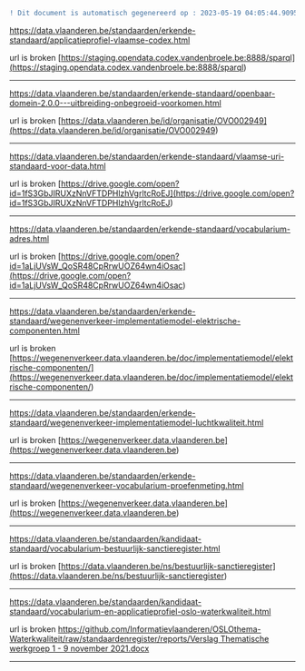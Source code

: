 ```diff
! Dit document is automatisch gegenereerd op : 2023-05-19 04:05:44.909589
```



[https://data.vlaanderen.be/standaarden/erkende-standaard/applicatieprofiel-vlaamse-codex.html
](https://data.vlaanderen.be/standaarden/erkende-standaard/applicatieprofiel-vlaamse-codex.html
)

url is broken [https://staging.opendata.codex.vandenbroele.be:8888/sparql](<https://staging.opendata.codex.vandenbroele.be:8888/sparql>) 


--------------------------------------------------


[https://data.vlaanderen.be/standaarden/erkende-standaard/openbaar-domein-2.0.0---uitbreiding-onbegroeid-voorkomen.html
](https://data.vlaanderen.be/standaarden/erkende-standaard/openbaar-domein-2.0.0---uitbreiding-onbegroeid-voorkomen.html
)

url is broken [https://data.vlaanderen.be/id/organisatie/OVO002949](<https://data.vlaanderen.be/id/organisatie/OVO002949>) 


--------------------------------------------------


[https://data.vlaanderen.be/standaarden/erkende-standaard/vlaamse-uri-standaard-voor-data.html
](https://data.vlaanderen.be/standaarden/erkende-standaard/vlaamse-uri-standaard-voor-data.html
)

url is broken [https://drive.google.com/open?id=1fS3GbJIRUXzNnVFTDPHlzhVgrltcRoEJ](<https://drive.google.com/open?id=1fS3GbJIRUXzNnVFTDPHlzhVgrltcRoEJ>) 


--------------------------------------------------


[https://data.vlaanderen.be/standaarden/erkende-standaard/vocabularium-adres.html
](https://data.vlaanderen.be/standaarden/erkende-standaard/vocabularium-adres.html
)

url is broken [https://drive.google.com/open?id=1aLjUVsW_QoSR48CpRrwUOZ64wn4iOsac](<https://drive.google.com/open?id=1aLjUVsW_QoSR48CpRrwUOZ64wn4iOsac>) 


--------------------------------------------------


[https://data.vlaanderen.be/standaarden/erkende-standaard/wegenenverkeer-implementatiemodel-elektrische-componenten.html
](https://data.vlaanderen.be/standaarden/erkende-standaard/wegenenverkeer-implementatiemodel-elektrische-componenten.html
)

url is broken [https://wegenenverkeer.data.vlaanderen.be/doc/implementatiemodel/elektrische-componenten/](<https://wegenenverkeer.data.vlaanderen.be/doc/implementatiemodel/elektrische-componenten/>) 


--------------------------------------------------


[https://data.vlaanderen.be/standaarden/erkende-standaard/wegenenverkeer-implementatiemodel-luchtkwaliteit.html
](https://data.vlaanderen.be/standaarden/erkende-standaard/wegenenverkeer-implementatiemodel-luchtkwaliteit.html
)

url is broken [https://wegenenverkeer.data.vlaanderen.be](<https://wegenenverkeer.data.vlaanderen.be>) 


--------------------------------------------------


[https://data.vlaanderen.be/standaarden/erkende-standaard/wegenenverkeer-vocabularium-proefenmeting.html
](https://data.vlaanderen.be/standaarden/erkende-standaard/wegenenverkeer-vocabularium-proefenmeting.html
)

url is broken [https://wegenenverkeer.data.vlaanderen.be](<https://wegenenverkeer.data.vlaanderen.be>) 


--------------------------------------------------


[https://data.vlaanderen.be/standaarden/kandidaat-standaard/vocabularium-bestuurlijk-sanctieregister.html
](https://data.vlaanderen.be/standaarden/kandidaat-standaard/vocabularium-bestuurlijk-sanctieregister.html
)

url is broken [https://data.vlaanderen.be/ns/bestuurlijk-sanctieregister](<https://data.vlaanderen.be/ns/bestuurlijk-sanctieregister>) 


--------------------------------------------------


[https://data.vlaanderen.be/standaarden/kandidaat-standaard/vocabularium-en-applicatieprofiel-oslo-waterkwaliteit.html
](https://data.vlaanderen.be/standaarden/kandidaat-standaard/vocabularium-en-applicatieprofiel-oslo-waterkwaliteit.html
)

url is broken [https://github.com/Informatievlaanderen/OSLOthema-Waterkwaliteit/raw/standaardenregister/reports/Verslag Thematische werkgroep 1 - 9 november 2021.docx](<https://github.com/Informatievlaanderen/OSLOthema-Waterkwaliteit/raw/standaardenregister/reports/Verslag Thematische werkgroep 1 - 9 november 2021.docx>) 


--------------------------------------------------